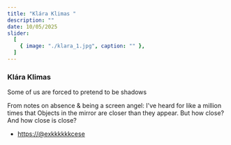 ```yaml
---
title: "Klára Klimas "
description: ""
date: 10/05/2025
slider:
  [
    { image: "./klara_1.jpg", caption: "" },
  ]
---
```



### Klára Klimas

Some of us are forced to pretend to be shadows<br/>

From notes on absence & being a screen angel: I've heard for like a million times that Objects in the mirror are closer than they appear. 
But how close? And how close is close?<br/>

- [https://@exkkkkkkcese](https://www.instagram.com/exkkkkkkcese/)